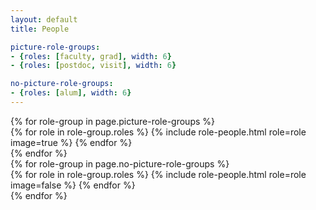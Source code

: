 ```yaml
---
layout: default
title: People

picture-role-groups:
- {roles: [faculty, grad], width: 6}
- {roles: [postdoc, visit], width: 6}

no-picture-role-groups:
- {roles: [alum], width: 6}
---
```


<section class="people row justify-content-between">
    {% for role-group in page.picture-role-groups %}
        <div class="col-md-{{ role-group.width }}">
            {% for role in role-group.roles %}
                {% include role-people.html role=role image=true %}
            {% endfor %}
        </div>
    {% endfor %}
</section>

<section class="people row justify-content-between">
    {% for role-group in page.no-picture-role-groups %}
        <div class="col-md-{{ role-group.width }}">
            {% for role in role-group.roles %}
                {% include role-people.html role=role image=false %}
            {% endfor %}
        </div>
    {% endfor %}
</section>
